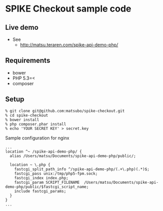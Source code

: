 SPIKE Checkout sample code
==============================


Live demo
------------------

- See
  - http://matsu.teraren.com/spike-api-demo-php/

Requirements
------------------
- bower
- PHP 5.3=<
- composer


Setup
-------------------

```
% git clone git@github.com:matsubo/spike-checkout.git
% cd spike-checkout
% bower install
% php composer.phar install
% echo 'YOUR SECRET KEY' > secret.key
```

Sample configuration for nginx

```
...
location ^~ /spike-api-demo-php/ {
  alias /Users/matsu/Documents/spike-api-demo-php/public/;

  location ~ \.php {
    fastcgi_split_path_info ^/spike-api-demo-php/(.+\.php)(.*)$;
    fastcgi_pass unix:/tmp/php5-fpm.sock;
    fastcgi_index index.php;
    fastcgi_param SCRIPT_FILENAME  /Users/matsu/Documents/spike-api-demo-php/public/$fastcgi_script_name;
    include fastcgi_params;
  }
}
...
```


